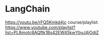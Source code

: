 # LangChain
https://youtu.be/rFQ5Kmkd4jc course/playlist: https://www.youtube.com/playlist?list=PL8motc6AQftk1Bs42EW45kwYbyJ4jOdiZ 
